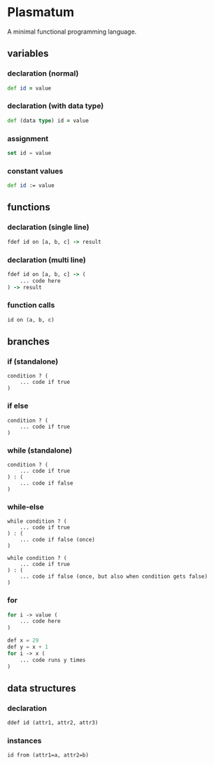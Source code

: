 # Plasmatum
A minimal functional programming language.


## variables
### declaration (normal)
```clojure
def id = value
```
### declaration (with data type)
```clojure
def (data type) id = value
```
### assignment
```dart
set id = value
```
### constant values
```clojure
def id := value
```

## functions
### declaration (single line)
```clojure
fdef id on [a, b, c] -> result
```
### declaration (multi line)
```clojure
fdef id on [a, b, c] -> (
    ... code here
) -> result
```
### function calls
```clojure
id on (a, b, c)
```

## branches
### if (standalone)
```
condition ? (
    ... code if true
)
```
### if else
```
condition ? (
    ... code if true
)
```
### while (standalone)
```
condition ? (
    ... code if true
) : (
    ... code if false
)
```
### while-else
```
while condition ? (
    ... code if true
) : (
    ... code if false (once)
)
```
```
while condition ? (
    ... code if true
) : (
    ... code if false (once, but also when condition gets false)
)
```
### for
```php
for i -> value (
    ... code here
)
```
```php
def x = 29
def y = x + 1
for i -> x (
    ... code runs y times
)
```

## data structures
### declaration
```clojure
ddef id (attr1, attr2, attr3)
```
### instances
```clojure
id from (attr1=a, attr2=b)
```
